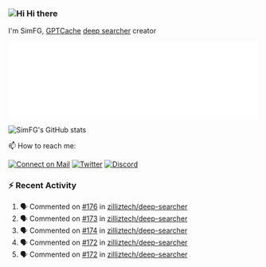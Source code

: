 ### <img src='https://qpluspicture.oss-cn-beijing.aliyuncs.com/6LjjQA/Hi.gif' alt='Hi' width="24"/> Hi there

I'm SimFG, [GPTCache](https://github.com/zilliztech/GPTCache) [deep searcher](https://github.com/zilliztech/deep-searcher) creator

![Metrics 👋](/metrics.plugin.followup.user.svg)

![SimFG's GitHub stats](https://github-readme-stats.vercel.app/api?username=SimFG&show_icons=true&theme=radical&count_private=true)

📫 How to reach me:

[![Connect on Mail](https://img.shields.io/badge/Ask%20me-anything-1abc9c.svg)](mailto:1142838399@qq.com)
[![Twitter](https://img.shields.io/twitter/follow/FogSim?style=social)](https://twitter.com/FogSim)
[![Discord](https://img.shields.io/discord/1092648432495251507?label=Discord&logo=discord)](https://discord.gg/Q8C6WEjSWV)

### :zap: Recent Activity

<!--START_SECTION:activity-->
1. 🗣 Commented on [#176](https://github.com/zilliztech/deep-searcher/issues/176) in [zilliztech/deep-searcher](https://github.com/zilliztech/deep-searcher)
2. 🗣 Commented on [#173](https://github.com/zilliztech/deep-searcher/issues/173) in [zilliztech/deep-searcher](https://github.com/zilliztech/deep-searcher)
3. 🗣 Commented on [#174](https://github.com/zilliztech/deep-searcher/issues/174) in [zilliztech/deep-searcher](https://github.com/zilliztech/deep-searcher)
4. 🗣 Commented on [#172](https://github.com/zilliztech/deep-searcher/issues/172) in [zilliztech/deep-searcher](https://github.com/zilliztech/deep-searcher)
5. 🗣 Commented on [#172](https://github.com/zilliztech/deep-searcher/issues/172) in [zilliztech/deep-searcher](https://github.com/zilliztech/deep-searcher)
<!--END_SECTION:activity-->

